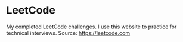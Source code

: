 # LeetCode
My completed LeetCode challenges. I use this website to practice for technical interviews.
Source: https://leetcode.com
